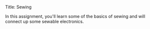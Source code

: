 Title: Sewing

In this assignment, you'll learn some of the basics of sewing and will
connect up some sewable electronics.
